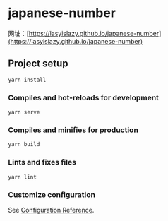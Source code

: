 # japanese-number

网址：[https://lasyislazy.github.io/japanese-number](https://lasyislazy.github.io/japanese-number)

## Project setup

```
yarn install
```

### Compiles and hot-reloads for development

```
yarn serve
```

### Compiles and minifies for production

```
yarn build
```

### Lints and fixes files

```
yarn lint
```

### Customize configuration

See [Configuration Reference](https://cli.vuejs.org/config/).
